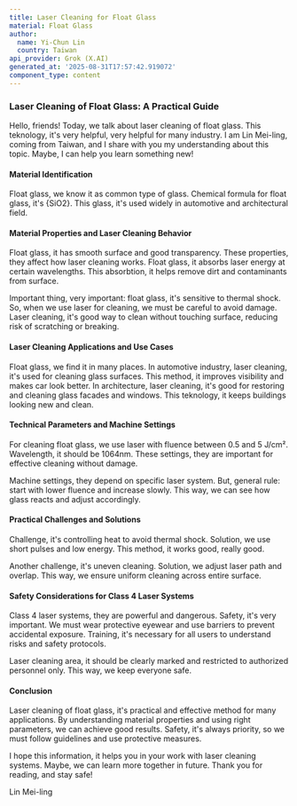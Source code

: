```yaml
---
title: Laser Cleaning for Float Glass
material: Float Glass
author:
  name: Yi-Chun Lin
  country: Taiwan
api_provider: Grok (X.AI)
generated_at: '2025-08-31T17:57:42.919072'
component_type: content
---
```


### Laser Cleaning of Float Glass: A Practical Guide

Hello, friends! Today, we talk about laser cleaning of float glass. This teknology, it's very helpful, very helpful for many industry. I am Lin Mei-ling, coming from Taiwan, and I share with you my understanding about this topic. Maybe, I can help you learn something new!

#### Material Identification

Float glass, we know it as common type of glass. Chemical formula for float glass, it's {SiO2}. This glass, it's used widely in automotive and architectural field. 

#### Material Properties and Laser Cleaning Behavior

Float glass, it has smooth surface and good transparency. These properties, they affect how laser cleaning works. Float glass, it absorbs laser energy at certain wavelengths. This absorbtion, it helps remove dirt and contaminants from surface.

Important thing, very important: float glass, it's sensitive to thermal shock. So, when we use laser for cleaning, we must be careful to avoid damage. Laser cleaning, it's good way to clean without touching surface, reducing risk of scratching or breaking.

#### Laser Cleaning Applications and Use Cases

Float glass, we find it in many places. In automotive industry, laser cleaning, it's used for cleaning glass surfaces. This method, it improves visibility and makes car look better. In architecture, laser cleaning, it's good for restoring and cleaning glass facades and windows. This teknology, it keeps buildings looking new and clean.

#### Technical Parameters and Machine Settings

For cleaning float glass, we use laser with fluence between 0.5 and 5 J/cm². Wavelength, it should be 1064nm. These settings, they are important for effective cleaning without damage.

Machine settings, they depend on specific laser system. But, general rule: start with lower fluence and increase slowly. This way, we can see how glass reacts and adjust accordingly.

#### Practical Challenges and Solutions

Challenge, it's controlling heat to avoid thermal shock. Solution, we use short pulses and low energy. This method, it works good, really good.

Another challenge, it's uneven cleaning. Solution, we adjust laser path and overlap. This way, we ensure uniform cleaning across entire surface.

#### Safety Considerations for Class 4 Laser Systems

Class 4 laser systems, they are powerful and dangerous. Safety, it's very important. We must wear protective eyewear and use barriers to prevent accidental exposure. Training, it's necessary for all users to understand risks and safety protocols.

Laser cleaning area, it should be clearly marked and restricted to authorized personnel only. This way, we keep everyone safe.

#### Conclusion

Laser cleaning of float glass, it's practical and effective method for many applications. By understanding material properties and using right parameters, we can achieve good results. Safety, it's always priority, so we must follow guidelines and use protective measures.

I hope this information, it helps you in your work with laser cleaning systems. Maybe, we can learn more together in future. Thank you for reading, and stay safe!

Lin Mei-ling